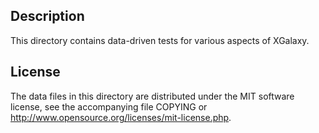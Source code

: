 Description
------------

This directory contains data-driven tests for various aspects of XGalaxy.

License
--------

The data files in this directory are distributed under the MIT software
license, see the accompanying file COPYING or
http://www.opensource.org/licenses/mit-license.php.

